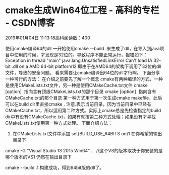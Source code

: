 
# cmake生成Win64位工程 - 高科的专栏 - CSDN博客

2019年01月04日 11:13:18[高科](https://me.csdn.net/pbymw8iwm)阅读数：400


使用cmake编译64的dll
一开始使用cmake --build .来生成了dll，在导入到java项目中使用的时候，才发现是32位的。导致程序不能正常运行，报错如下：
Exception in thread "main" java.lang.UnsatisfiedLinkError
Can't load IA 32-bit .dll on a AMD 64-bit platform12
即由于在AMD64的架构下调用了32位的dll文件，导致的安全问题。
看来需要让cmake编译出64位的dll才行啊。
下面分享一种可行的方法：
在介绍之前要先了解一个概念
cmake有两种编译的方式，一种是使用CMakeLists.txt文件，另一种是使用CMakeCache.txt文件
cmake [option]  指向含有顶级CMakeLists.txt的那个目录
cmake [option]  指向含有CMakeCache.txt的那个目录
第一种方式用于第一次生成cmake makefile，此后可以在build dir里直接cmake . 注意.表示当前目录，因为当前目录中已经有CMakeCache.txt，所以适用第二种方式。实际上cmake总是先检查指定的build dir中有没有CMakeCache.txt，如果有就按第二种方式处理；如果没有才寻找CMakeLists.txt使用第一种方式处理。
下面介绍方法：
1. 在CMakeLists.txt文件中添加
set(BUILD_USE_64BITS on)1
在你希望的输出目录下

cmake -G "Visual Studio 13 2015 Win64" ..  //这个VS的版本取决于你安装的是哪个版本的VS1
仍然在输出目录下

cmake --build .1
构建成功，得到64bit版的dll了。

